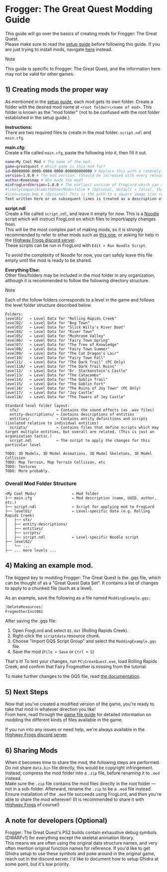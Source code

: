 # Frogger: The Great Quest Modding Guide
This guide will go over the basics of creating mods for Frogger: The Great Quest.  
Please make sure to read the [setup guide](./modding-setup-guide.md) before following this guide.
If you are just trying to install mods, navigate [here](installing-mods.md) instead.
> [!NOTE]
> This guide is specific to Frogger: The Great Quest, and the information here may not be valid for other games.

## 1) Creating mods the proper way
As mentioned in the [setup guide](./modding-setup-guide.md), each mod gets its own folder.
Create a folder with the desired mod name at `<root folder>\<name of mod>`.
This folder is known as the "mod folder" (not to be confused with the root folder established in the setup guide.)  

**Instructions:**  
There are two required files to create in the mod folder: `script.ndl` and `main.cfg`.

**main.cfg:**  
Create a file called `main.cfg`, paste the following into it, then fill it out.
```sh
name=My Cool Mod # The name of the mod.
game=greatquest # Which game is this mod for?
id=00000000-0000-0000-0000-000000000000 # Replace this with a randomly generated UUIDv4, such as from: https://www.uuidgenerator.net/ This will uniquely identify your mod, allowing other mods to require your mod to be installed.
version=1.0.0 # The mod version. (Should be increased with every release)
author=Kneesnap # Who made the mod?
minFrogLordVersion=1.0.0 # The earliest version of FrogLord which can apply the mod.
#likelyCompatibleWithOtherMods=false # (Optional, default = false), this indicates if this mod is likely to be compatible with other mods.
#icon=image.bmp # (Optional) This is the path to a square image icon representing the mod. This may be displayed in multiple places, so high resolutions are preferred.
Text written here or on subsequent lines is treated as a description of the mod.
```

**script.ndl**  
Create a file called `script.ndl`, and leave it empty for now.
This is a [Noodle](scripting.md) script which will instruct FrogLord on which files to import/apply changes from.  
This will be the most complex part of making mods, so it is strongly recommended to refer to other mods such as [this one](https://github.com/Kneesnap/frogger-tgq-project-puck/blob/main/script.ndl), or asking for help in the [Highway Frogs discord server](https://discord.gg/XZH9Wa5rMV).  
These scripts can be run in FrogLord with `Edit > Run Noodle Script`.  

To avoid the complexity of Noodle for now, you can safely leave this file empty until the mod is ready to be shared.

**Everything Else:**  
Other files/folders may be included in the mod folder in any organization, although it is recommended to follow the following directory structure.

> [!NOTE]
> Each of the follow folders corresponds to a level in the game and follows the level folder structure described below.

```
Folders:
level01/   ← Level Data for "Rolling Rapids Creek"
level02/   ← Level Data for "Bog Town"
level03/   ← Level Data for "Slick Willy's River Boat"
level04/   ← Level Data for "River Town"
level05/   ← Level Data for "Mushroom Valley"
level06/   ← Level Data for "Fairy Town Spring"
level07/   ← Level Data for "The Tree of Knowledge"
level08/   ← Level Data for "Fairy Town Summer"
level09/   ← Level Data for "The Cat Dragon's Lair"
level10/   ← Level Data for "Fairy Town Fall"
level11/   ← Level Data for "The Dark Trail" (PC Only)
level11A/  ← Level Data for "The Dark Trail Ruins"
level12/   ← Level Data for "Dr. Starkenstein's Castle"
level13/   ← Level Data for "The Catacombs"
level14/   ← Level Data for "The Goblin Trail"
level15/   ← Level Data for "The Goblin Fort"
level16/   ← Level Data for "The Ruins of Joy Town" (PC Only)
level17/   ← Level Data for "Joy Castle"
level18/   ← Level Data for "The Towers of Joy Castle"

Standard level folder layout:
  sfx/                 ← Contains the sound effects (as .wav files)
  entity-descriptions/ ← Contains descriptions of entities
  entities/            ← Contains entity definitions and scripts (isolated relative to individual entities)
  scripts/             ← Contains files that define scripts which may target multiple entities, but overall are related. (This is just an organization tactic.)
  script.ndl           ← The script to apply the changes for this particular level
 
TODO: 3D Models, 3D Model Animations, 3D Model Skeletons, 3D Model Collision
TODO: Map Terrain, Map Terrain Collision, etc
TODO: Textures
TODO: More probably.
```

### Overall Mod Folder Structure
```
<My Cool Mod>/                ← Mod folder
├── main.cfg                  ← Mod description (name, UUID, author, etc.)
├── script.ndl                ← Script for applying mod to FrogLord
├── level01/                  ← Level-specific data (e.g. Rolling Rapids Creek)
│   ├── sfx/
│   ├── entity-descriptions/
│   ├── entities/
│   ├── scripts/
│   ├── script.ndl            ← Level-specific Noodle script
├── level02/
│   └── ...
├── ... more levels ...
```

## 4) Making an example mod.
The biggest key to modding Frogger: The Great Quest is the .gqs file, which can be thought of as a "Great Quest Data Set".
It contains a list of changes to apply to a chunked file (such as a level).  

As an example, save the following as a file named `ModdingExample.gqs`:  
```PowerShell
[DeleteResources]
FrogmotherInst001
```

After saving the .gqs file:
1. Open FrogLord and select `01.dat` (Rolling Rapids Creek).
2. Right-click the `scriptdata` resource chunk.
3. Choose "Import GQS Script Group" and select the `ModdingExample.gqs` file.
4. Save the mod (`File > Save` or `Ctrl + S`)

That's it! To test your changes, run `PC\GreatQuest.exe`, load Rolling Rapids Creek, and confirm that Fairy Frogmother is missing from the tutorial.

To make further changes to the GQS file, read [the documentation](./modding-gqs-file.md).  

## 5) Next Steps
Now that you've created a modified version of the game, you're ready to take that mod in whatever direction you like!  
From here, read through the [game file guide](./modding-game-files.md) for detailed information on modding the different kinds of files available in the game.  

If you run into any issues or need help, we're always available in the [Highway Frogs discord server](https://discord.gg/XZH9Wa5rMV).

## 6) Sharing Mods
When it becomes time to share the mod, the following steps are performed.  
Do not share `data.bin` file directly, this would be copyright infringement.
Instead, compress the mod folder into a `.zip` file, before renaming it to `.mod` instead.  
Make sure the `.zip` file contains the mod files directly in the root folder — not in a sub-folder. Afterward, rename the `.zip` to be a `.mod` file instead.  
Ensure installation of the `.mod` file succeeds using FrogLord, and then you're able to share the mod wherever! (It is recommended to share it with [Highway Frogs](https://highwayfrogs.net/) of course!)  

## A note for developers (Optional)
Frogger: The Great Quest's PS2 builds contain exhaustive debug symbols (DWARFv1) for everything except the skeletal animation library.  
This means we are often using the original data structure names, and very often mention original function names for reference.
If you'd like to get Ghidra setup to use these symbols and poke around in the original game, reach out in the discord server.
I'd like to document how to setup Ghidra at some point, but it's low priority.